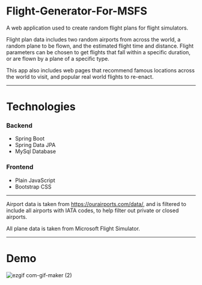 # Flight-Generator-For-MSFS

A web application used to create random flight plans for flight simulators. 

Flight plan data includes two random airports from across the world, a random plane to be flown, and the estimated flight time and distance.
Flight parameters can be chosen to get flights that fall within a specific duration, or are flown by a plane of a specific type.

This app also includes web pages that recommend famous locations across the world to visit, and popular real world flights to re-enact.

---
# Technologies

### Backend

* Spring Boot
* Spring Data JPA
* MySql Database

### Frontend

* Plain JavaScript
* Bootstrap CSS

---

Airport data is taken from https://ourairports.com/data/,
and is filtered to include all airports with IATA codes, to help filter out private or closed airports.

All plane data is taken from Microsoft Flight Simulator.

---
# Demo

![ezgif com-gif-maker (2)](https://user-images.githubusercontent.com/105665813/185027431-59eec1be-8e3c-4739-ae4e-3361b9189649.gif)

